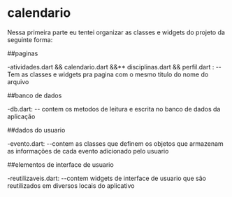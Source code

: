 # calendario

Nessa primeira parte eu tentei organizar as classes e widgets do projeto da seguinte forma:

##paginas

-atividades.dart && calendario.dart &&** disciplinas.dart && perfil.dart :
--Tem as classes e widgets pra pagina com o mesmo titulo do nome do arquivo

##banco de dados

-db.dart:
-- contem os metodos de leitura e escrita no banco de dados da aplicação

##dados do usuario

-evento.dart:
--contem as classes que definem os objetos que armazenam as informações de cada evento adicionado pelo usuario

##elementos de interface de usuario

-reutilizaveis.dart:
--contem widgets de interface de usuario que são reutilizados em diversos locais do aplicativo
